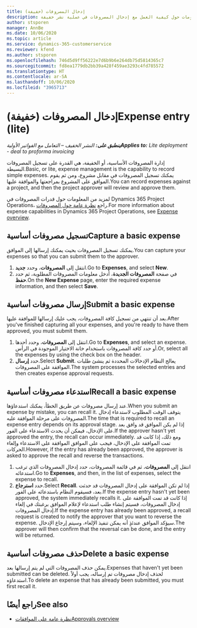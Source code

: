 ```yaml
---
title: إدخال المصروفات (خفيفة)
description: يقدم هذا الموضوع معلومات حول كيفية العمل مع إدخال المصروفات في عملية نشر خفيفة.
author: stsporen
manager: AnnBe
ms.date: 10/06/2020
ms.topic: article
ms.service: dynamics-365-customerservice
ms.reviewer: kfend
ms.author: stsporen
ms.openlocfilehash: 746d5d9ff56222e7d6b9b6e264db75d5814365c7
ms.sourcegitcommit: fd8ea1779db2bb39a428f459ae3293c4fd785572
ms.translationtype: HT
ms.contentlocale: ar-SA
ms.lasthandoff: 10/06/2020
ms.locfileid: "3965713"
---
```

# <a name="expense-entry-lite"></a><span data-ttu-id="5e734-103">إدخال المصروفات (خفيفة)</span><span class="sxs-lookup"><span data-stu-id="5e734-103">Expense entry (lite)</span></span>

<span data-ttu-id="5e734-104">_**ينطبق على:** النشر الخفيف – التعامل مع الفواتير الأولية_</span><span class="sxs-lookup"><span data-stu-id="5e734-104">_**Applies to:** Lite deployment - deal to proforma invoicing_</span></span>

<span data-ttu-id="5e734-105">إدارة المصروفات الأساسية، أو الخفيفة، هي القدرة على تسجيل المصروفات البسيطة.</span><span class="sxs-lookup"><span data-stu-id="5e734-105">Basic, or lite, expense management is the capability to record simple expenses.</span></span> <span data-ttu-id="5e734-106">يمكنك تسجيل المصروفات في مقابل مشروع، ومن ثم يقوم الموافق على المشروع بمراجعتها والموافقة عليها.</span><span class="sxs-lookup"><span data-stu-id="5e734-106">You can record expenses against a project, and then the project approver will review and approve them.</span></span>

<span data-ttu-id="5e734-107">لمزيد من المعلومات حول قدرات المصروفات في Dynamics 365 Project Operations، راجع [نظرة عامة حول المصروفات](expense-overview.md).</span><span class="sxs-lookup"><span data-stu-id="5e734-107">For more information about expense capabilities in Dynamics 365 Project Operations, see [Expense overview](expense-overview.md).</span></span>

## <a name="capture-a-basic-expense"></a><span data-ttu-id="5e734-108">تسجيل مصروفات أساسية</span><span class="sxs-lookup"><span data-stu-id="5e734-108">Capture a basic expense</span></span>

<span data-ttu-id="5e734-109">يمكنك تسجيل المصروفات بحيث يمكنك إرسالها إلى الموافق.</span><span class="sxs-lookup"><span data-stu-id="5e734-109">You can capture your expenses so that you can submit them to the approver.</span></span>

1. <span data-ttu-id="5e734-110">انتقل إلى **المصروفات**، وحدد **جديد**.</span><span class="sxs-lookup"><span data-stu-id="5e734-110">Go to **Expenses**, and select **New**.</span></span>
2. <span data-ttu-id="5e734-111">في صفحة **المصروفات الجديدة**، أدخل معلومات المصروفات المطلوبة، ثم حدد **حفظ**.</span><span class="sxs-lookup"><span data-stu-id="5e734-111">On the **New Expense** page, enter the required expense information, and then select **Save**.</span></span>

## <a name="submit-a-basic-expense"></a><span data-ttu-id="5e734-112">إرسال مصروفات أساسية</span><span class="sxs-lookup"><span data-stu-id="5e734-112">Submit a basic expense</span></span>

<span data-ttu-id="5e734-113">بعد أن تنتهي من تسجيل كافة المصروفات، يجب عليك إرسالها للموافقة عليها.</span><span class="sxs-lookup"><span data-stu-id="5e734-113">After you've finished capturing all your expenses, and you're ready to have them approved, you must submit them.</span></span>

1. <span data-ttu-id="5e734-114">انتقل إلى **المصروفات**، وحدد أحدها.</span><span class="sxs-lookup"><span data-stu-id="5e734-114">Go to **Expenses**, and select an expense.</span></span> <span data-ttu-id="5e734-115">أو حدد كافة المصروفات باستخدام خانة الاختيار الموجودة في الرأس.</span><span class="sxs-lookup"><span data-stu-id="5e734-115">Or, select all the expenses by using the check box on the header.</span></span>
2. <span data-ttu-id="5e734-116">حدد **إرسال**.</span><span class="sxs-lookup"><span data-stu-id="5e734-116">Select **Submit**.</span></span> <span data-ttu-id="5e734-117">يعالج النظام الإدخالات المحددة ثم ينشئ طلبات الموافقة على المصروفات.</span><span class="sxs-lookup"><span data-stu-id="5e734-117">The system processes the selected entries and then creates expense approval requests.</span></span>

## <a name="recall-a-basic-expense"></a><span data-ttu-id="5e734-118">استدعاء مصروفات أساسية</span><span class="sxs-lookup"><span data-stu-id="5e734-118">Recall a basic expense</span></span>

<span data-ttu-id="5e734-119">عند إرسال مصروفات عن طريق الخطأ، يمكنك استدعاؤها.</span><span class="sxs-lookup"><span data-stu-id="5e734-119">When you submit an expense by mistake, you can recall it.</span></span> <span data-ttu-id="5e734-120">يتوقف الوقت المطلوب لاستدعاء إدخال المصروفات على مرحلة الموافقة عليه.</span><span class="sxs-lookup"><span data-stu-id="5e734-120">The time that is required to recall an expense entry depends on its approval stage.</span></span>  <span data-ttu-id="5e734-121">إذا لم يكن الموافق قد وافق بعد على الإدخال، فيمكن أن يحدث الاستدعاء على الفور.</span><span class="sxs-lookup"><span data-stu-id="5e734-121">If the approver hasn't yet approved the entry, the recall can occur immediately.</span></span> <span data-ttu-id="5e734-122">ومع ذلك، إذا كانت قد تمت الموافقة على الإدخال، فيجب على الموافق الموافقة على الاستدعاء وإلغاء الحركات.</span><span class="sxs-lookup"><span data-stu-id="5e734-122">However, if the entry has already been approved, the approver is asked to approve the recall and reverse the transactions.</span></span>

1. <span data-ttu-id="5e734-123">انتقل إلى **المصروفات**، ثم في قائمة المصروفات، حدد إدخال المصروفات الذي ترغب استدعائه.</span><span class="sxs-lookup"><span data-stu-id="5e734-123">Go to **Expenses**, and then, in the list of expenses, select the expense to recall.</span></span>
2. <span data-ttu-id="5e734-124">حدد **استرجاع**.</span><span class="sxs-lookup"><span data-stu-id="5e734-124">Select **Recall**.</span></span> <span data-ttu-id="5e734-125">إذا لم تكن الموافقة على إدخال المصروفات قد حدثت بعد، فسيقوم النظام باستدعائه على الفور.</span><span class="sxs-lookup"><span data-stu-id="5e734-125">If the expense entry hasn't yet been approved, the system immediately recalls it.</span></span> <span data-ttu-id="5e734-126">إذا كانت قد تمت الموافقة على إدخال المصروفات، فسيتم إنشاء طلب استدعاء لإعلام الموافق برغبتك في إلغاء إدخال المصروفات.</span><span class="sxs-lookup"><span data-stu-id="5e734-126">If the expense entry has already been approved, a recall request is created to notify the approver that you want to reverse the expense.</span></span> <span data-ttu-id="5e734-127">سيؤكد الموافق عندئذٍ أنه يمكن تنفيذ الإلغاء، وسيتم إرجاع الإدخال.</span><span class="sxs-lookup"><span data-stu-id="5e734-127">The approver will then confirm that the reversal can be done, and the entry will be returned.</span></span>

## <a name="delete-a-basic-expense"></a><span data-ttu-id="5e734-128">حذف مصروفات أساسية</span><span class="sxs-lookup"><span data-stu-id="5e734-128">Delete a basic expense</span></span>

<span data-ttu-id="5e734-129">يمكن حذف المصروفات التي لم يتم إرسالها بعد.</span><span class="sxs-lookup"><span data-stu-id="5e734-129">Expenses that haven't yet been submitted can be deleted.</span></span> <span data-ttu-id="5e734-130">لحذف إدخال مصروفات تم إرساله، يجب أولاً استدعاؤه.</span><span class="sxs-lookup"><span data-stu-id="5e734-130">To delete an expense that has already been submitted, you must first recall it.</span></span>

## <a name="see-also"></a><span data-ttu-id="5e734-131">راجع أيضًا</span><span class="sxs-lookup"><span data-stu-id="5e734-131">See also</span></span>

- [<span data-ttu-id="5e734-132">نظرة عامة على الموافقات</span><span class="sxs-lookup"><span data-stu-id="5e734-132">Approvals overview</span></span>](../approvals/approvals-overview.md)
